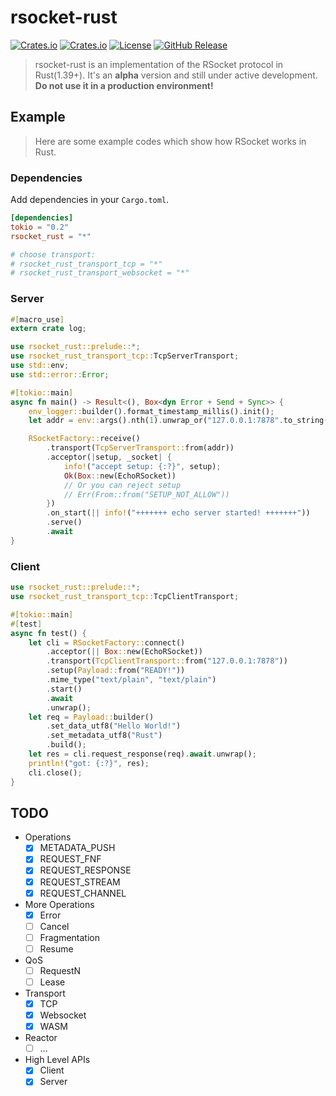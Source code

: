 # rsocket-rust

[![Crates.io](https://img.shields.io/crates/v/rsocket_rust)](https://crates.io/crates/rsocket_rust)
[![Crates.io](https://img.shields.io/crates/d/rsocket_rust)](https://crates.io/crates/rsocket_rust)
[![License](https://img.shields.io/github/license/rsocket/rsocket-rust.svg)](https://github.com/rsocket/rsocket-rust/blob/master/LICENSE)
[![GitHub Release](https://img.shields.io/github/release-pre/rsocket/rsocket-rust.svg)](https://github.com/rsocket/rsocket-rust/releases)

> rsocket-rust is an implementation of the RSocket protocol in Rust(1.39+).
It's an **alpha** version and still under active development.  
**Do not use it in a production environment!**  

## Example

> Here are some example codes which show how RSocket works in Rust.

### Dependencies

Add dependencies in your `Cargo.toml`.

```toml
[dependencies]
tokio = "0.2"
rsocket_rust = "*"

# choose transport:
# rsocket_rust_transport_tcp = "*"
# rsocket_rust_transport_websocket = "*"
```

### Server

```rust
#[macro_use]
extern crate log;

use rsocket_rust::prelude::*;
use rsocket_rust_transport_tcp::TcpServerTransport;
use std::env;
use std::error::Error;

#[tokio::main]
async fn main() -> Result<(), Box<dyn Error + Send + Sync>> {
    env_logger::builder().format_timestamp_millis().init();
    let addr = env::args().nth(1).unwrap_or("127.0.0.1:7878".to_string());

    RSocketFactory::receive()
        .transport(TcpServerTransport::from(addr))
        .acceptor(|setup, _socket| {
            info!("accept setup: {:?}", setup);
            Ok(Box::new(EchoRSocket))
            // Or you can reject setup
            // Err(From::from("SETUP_NOT_ALLOW"))
        })
        .on_start(|| info!("+++++++ echo server started! +++++++"))
        .serve()
        .await
}
```

### Client

```rust
use rsocket_rust::prelude::*;
use rsocket_rust_transport_tcp::TcpClientTransport;

#[tokio::main]
#[test]
async fn test() {
    let cli = RSocketFactory::connect()
        .acceptor(|| Box::new(EchoRSocket))
        .transport(TcpClientTransport::from("127.0.0.1:7878"))
        .setup(Payload::from("READY!"))
        .mime_type("text/plain", "text/plain")
        .start()
        .await
        .unwrap();
    let req = Payload::builder()
        .set_data_utf8("Hello World!")
        .set_metadata_utf8("Rust")
        .build();
    let res = cli.request_response(req).await.unwrap();
    println!("got: {:?}", res);
    cli.close();
}

```

## TODO

- Operations
  - [x] METADATA_PUSH
  - [x] REQUEST_FNF
  - [x] REQUEST_RESPONSE
  - [x] REQUEST_STREAM
  - [x] REQUEST_CHANNEL
- More Operations
  - [x] Error
  - [ ] Cancel
  - [ ] Fragmentation
  - [ ] Resume
- QoS
  - [ ] RequestN
  - [ ] Lease
- Transport
  - [x] TCP
  - [x] Websocket
  - [x] WASM
- Reactor
  - [ ] ...
- High Level APIs
  - [x] Client
  - [x] Server
